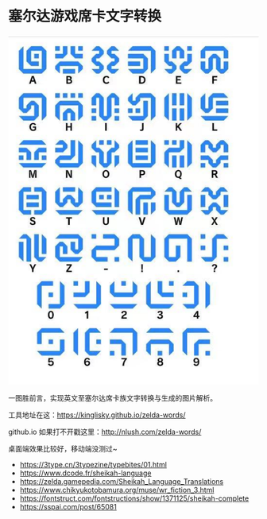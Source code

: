 # 塞尔达游戏席卡文字转换

![字典](./map.jpeg)

一图胜前言，实现英文至塞尔达席卡族文字转换与生成的图片解析。

工具地址在这：https://kinglisky.github.io/zelda-words/

github.io 如果打不开戳这里：http://nlush.com/zelda-words/

桌面端效果比较好，移动端没测过~

- https://3type.cn/3typezine/typebites/01.html
- https://www.dcode.fr/sheikah-language
- https://zelda.gamepedia.com/Sheikah_Language_Translations
- https://www.chikyukotobamura.org/muse/wr_fiction_3.html
- https://fontstruct.com/fontstructions/show/1371125/sheikah-complete
- https://sspai.com/post/65081
